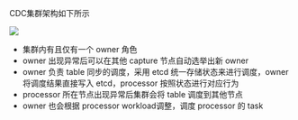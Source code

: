 CDC集群架构如下所示

![](https://tva1.sinaimg.cn/large/008i3skNly1gre6nxs9yij30za0e4ta2.jpg)

- 集群内有且仅有一个 owner 角色
- owner 出现异常后可以在其他 capture 节点自动选举出新 owner
- owner 负责 table 同步的调度，采用 etcd 统一存储状态来进行调度，owner 将调度结果直接写入 etcd，processor 按照状态进行对应行为
- processor 所在节点出现异常后集群会将 table 调度到其他节点
- owner 也会根据 processor workload调整，调度 processor 的 task

